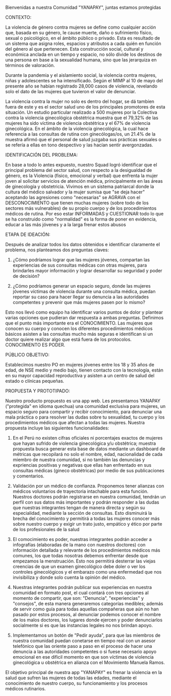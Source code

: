Bienvenidas a nuestra Comunidad "YANAPAY", juntas estamos protegidas

CONTEXTO:

La violencia de género contra mujeres se define como cualquier acción que, basada en su género, le cause muerte, daño o sufrimiento físico, sexual o psicológico, en el ámbito público o privado. Esta es resultado de un sistema que asigna roles, espacios y atributos a cada quién en función del género al que pertenecen. Esta construcción social, cultural y económica anclada en un tiempo y espacio, no sólo divide los destinos de una persona en base a la sexualidad humana, sino que las jerarquiza en términos de valoración.

Durante la pandemia y el aislamiento social, la violencia contra mujeres, niñas y adolescentes se ha intensificado. Según el MIMP al 10 de mayo del presente año se habían registrado 28,000 casos de violencia, revelando solo el dato de las mujeres que tuvieron el valor de denunciar.

La violencia contra la mujer no solo es dentro del hogar, se dá tambíen fuera de este y es el sector salud uno de los principales promotores de esta situación. Un estudio particular realizado a 500 mujeres por la Colectiva contra la violencia ginecológica obstétrica muestra que el 79,32% de las mujeres ha sido víctima de violencia obstétrica y el 67% de violencia ginecológica. En el ámbito de la violencia ginecológica, la cual hace referencia a las consultas de rutina con ginecólogas/os, un 21.4% de la muestra afirmó que el personal de salud juzgaba sus prácticas sexuales o se refería a ellas en tono despectivo y las hacían sentir avergonzadas.

IDENTIFICACIÓN DEL PROBLEMA:

En base a todo lo antes expuesto, nuestro Squad logró identificar que el principal problema del sector salud, con respecto a la desigualdad de género, es la Violencia (fisico, emocional y verbal) que enfrenta la mujer joven al solicitar servicios de atención médica, principalmente en las áreas de ginecología y obstetricia. Vivimos en un sistema patriarcal donde la cultura del médico salvador y la mujer sumisa  que "se deja hacer" aceptando las agresiones como "necesarias" se AGRAVA con el DESCONOCIMIENTO que tienen muchas mujeres (sobre todo de los sectores más vulnerables) de su propio cuerpo y de los procedimientos médicos de rutina. Por eso estar INFORMADAS y CUESTIONAR todo lo que se ha construido como "normalidad" es la forma de poner en evidencia, educar a las más jóvenes y a la larga frenar estos abusos

ETAPA DE IDEACIÓN:

Después de analizar todos los datos obtenidos e identificar claramente el problema, nos planteamos dos preguntas claves: 

1. ¿Cómo podríamos lograr que las mujeres jóvenes, compartan las experiencias de sus consultas médicas con otras mujeres, para brindarles mayor información y lograr desarrollar su seguridad y poder de decisión?

2. ¿Cómo podríamos generar un espacio seguro, donde las mujeres jóvenes víctimas de violencia durante una consulta médica, puedan reportar su caso para hacer llegar su denuncia a las autoridades competentes y prevenir que más mujeres pasen por lo mismo?

Esto nos llevó como equipo ha identificar varios puntos de dolor y plantear varias opciones que pudieran dar respuesta a ambas preguntas. Definimos que el punto más importante era el CONOCIMIENTO. Las mujeres que conocen su cuerpo y conocen los diferentes procedimientos médicos básicos asisten a las consultas mucho más seguras e identifican si un doctor quiere realizar algo que está fuera de los protocolos. CONOCIMIENTO ES PODER.

PÚBLICO OBJETIVO:

Establecimos nuestro PO en mujeres jóvenes entre los 18 y 35 años de edad, de NSE medio y medio bajo, tienen contacto con la tecnología, están en su mayor capacidad reproductiva y asisten a un centro de salud del estado o clínicas pequeñas.
       
PROPUESTA Y PROTOTIPADO:

Nuestro producto propuesto es una app web. Les presentamos YANAPAY ("protegida" en idioma quechua) una comunidad exclusiva para mujeres, un espacio seguro para compartir y recibir conocimiento, para denunciar una mala práctica o para resolver las dudas sobre tu sexualidad, tu cuerpo y los procedimientos médicos que afectan a todas las mujeres.
Nuestra propuesta incluye las siguientes funcionalidades: 

1. En el Perú no existen cifras oficiales ni porcentajes exactos de mujeres que hayan sufrido de violencia ginecológica y/u obstétrica; muestra propuesta busca generar esta base de datos mediante un dashboard de métricas que recopilará no solo el nombre, edad, nacionalidad de cada miembro de nuestra comunidad, si no también las denuncias y expriencias positivas y negativas que ellas han enfrentado en sus consultas médicas (gineco obstétricas) por medio de sus publicaciones y comentarios.

2. Validación por un médico de confianza. Proponemos tener alianzas con médicos voluntarios de trayectoria intachable para esta función. Nuestros doctores podrán registrarse en nuestra comunidad, tendrán un perfil con sus datos más importantes y podrán responder a las dudas que nuestras integrantes tengan de manera directa y según su especialidad, mediante la sección de consultas. Esto disminuirá la brecha del conocimiento y permitirá a todas las mujeres conocer más sobre nuestro cuerpo y exigir un trato justo, empático y ético por parte de los profesionales de la salud

3. El comocimiento es poder, nuestras integrantes podrán acceder a infografías (elaboradas de la mano con nuestros doctores) con información detallada y relevante de los procedimientos médicos más comunes, los que todas nosotras debemos enfrentar desde que empezamos la menstruación. Esto nos permitirá desterrar las viejas creencias de que un examen ginecológico debe doler o ver los controles ginecológicos y el embarazo como una enfermedad que nos invisibiliza y donde solo cuenta la opinión del médico.

4. Nuestras integrantes podrán publicar sus experiencias en nuestra comunidad en formato post, el cual contará con tres opciones al momento de compartir, que son: "Denuncia", "experiencias" y "consejos", de esta manera generaremos categorías medibles; además de servir como guía para todas aquellas compañeras que aún no han pasado por estos procesos, al denunciar podemos conocer el nombre de los malos doctores, los lugares donde ejercen y poder denunciarlos socialmente si es que las instancias legales no nos brindan apoyo.

5. Implementamos un botón de "Pedir ayuda", para que las miembros de nuestra comunidad puedan conetarse en tiempo real con un asesor telefónico que las oriente paso a paso en el proceso de hacer una denuncia a las autoridades competentes o si fuese necesario apoyo emocional en ese dificil momento en que son víctimas de violencia ginecológica u obstétrica en alianza con el Movimiento Manuela Ramos.

El objetivo principal de nuestra app "YANAPAY" es frenar la violencia en la salud que sufren las mujeres de todas las edades, mediante el conocimiento de nuestro cuerpo, su funcionamiento y los procesos médicos rutinarios.


